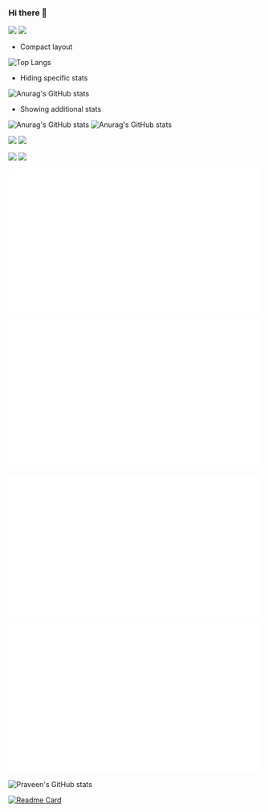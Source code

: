 ### Hi there 👋

<!-- 
https://github.com/anuraghazra/github-readme-stats

- 🔭 I’m currently working on ...
- 🌱 I’m currently learning ...
- 👯 I’m looking to collaborate on ...
- 🤔 I’m looking for help with ...
- 💬 Ask me about ...
- 📫 How to reach me: ...
- 😄 Pronouns: ...
- ⚡ Fun fact: ...
 -->

![](https://stackoverflow-card.vercel.app/?userID=5681083&theme=stackoverflowdark#gh-dark-mode-only)
![](https://stackoverflow-card.vercel.app/?userID=5681083&theme=stackoverflowlight#gh-light-mode-only)


*   Compact layout

![Top Langs](https://github-readme-stats.vercel.app/api/top-langs/?username=anuraghazra\&layout=compact)


*   Hiding specific stats

![Anurag's GitHub stats](https://github-readme-stats.vercel.app/api?username=pbk0\&hide=contribs,issues)

*   Showing additional stats

![Anurag's GitHub stats](https://github-readme-stats.vercel.app/api?username=pbk0\&show_icons=true\&theme=dark\&show=reviews,discussions_started,discussions_answered,prs_merged,prs_merged_percentage)
![Anurag's GitHub stats](https://github-readme-stats.vercel.app/api?username=pbk0\&show_icons=true\&theme=light\&show=reviews,discussions_started,discussions_answered,prs_merged,prs_merged_percentage)

![](https://github-readme-stats.vercel.app/api?username=pbk0\&show_icons=true\&theme=dark\&layout=compact\&rank_icon=percentile\&custom_title=Github%20stats%20for%20Praveen%20Kulkarni)
![](https://github-readme-stats.vercel.app/api?username=pbk0\&show_icons=true\&theme=light\&layout=compact\&rank_icon=percentile)

![](https://github-readme-stats.vercel.app/api?username=pbk0\&show_icons=true\&theme=dark\&custom_title=Github%20stats%20for%20Praveen%20Kulkarni)
![](https://github-readme-stats.vercel.app/api?username=pbk0\&show_icons=true\&theme=light)

![](https://raw.githubusercontent.com/pbk0/github-stats/master/generated/overview.svg#gh-dark-mode-only)
![](https://raw.githubusercontent.com/pbk0/github-stats/master/generated/overview.svg#gh-light-mode-only)

![](https://raw.githubusercontent.com/pbk0/github-stats/master/generated/languages.svg#gh-dark-mode-only)
![](https://raw.githubusercontent.com/pbk0/github-stats/master/generated/languages.svg#gh-light-mode-only)


![Praveen's GitHub stats](https://github-readme-stats.vercel.app/api?username=pbk0&show_icons=true&theme=dracula)

<!-- [![Praveen's wakatime stats](https://github-readme-stats.vercel.app/api/wakatime?username=pbk0)](https://github.com/pbk0) -->

<!-- [![Top Langs](https://github-readme-stats.vercel.app/api/top-langs/?username=pbk0)](https://github.com/pbk0) -->

[![Readme Card](https://github-readme-stats.vercel.app/api/pin/?username=SpikingNeurons&repo=toolcraft&show_owner=true)](https://github.com/SpikingNeurons/toolcraft)

